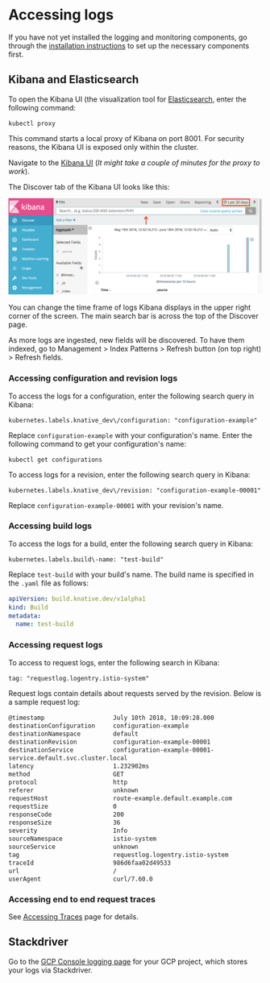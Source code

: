 # Accessing logs

If you have not yet installed the logging and monitoring components, go through the 
[installation instructions](./installing-logging-metrics-traces.md) to set up the 
necessary components first.

## Kibana and Elasticsearch

To open the Kibana UI (the visualization tool for [Elasticsearch](https://info.elastic.co),
enter the following command:

```shell
kubectl proxy
```

This command starts a local proxy of Kibana on port 8001. For security reasons, the 
Kibana UI is exposed only within the cluster.

Navigate to the
[Kibana UI](http://localhost:8001/api/v1/namespaces/monitoring/services/kibana-logging/proxy/app/kibana)
 (*It might take a couple of minutes for the proxy to work*).

The Discover tab of the Kibana UI looks like this:

![Kibana UI Discover tab](./images/kibana-discover-tab-annotated.png)

You can change the time frame of logs Kibana displays in the upper right corner
of the screen. The main search bar is across the top of the Discover page.

As more logs are ingested, new fields will be discovered. To have them indexed,
go to Management > Index Patterns > Refresh button (on top right) > Refresh
fields.

<!-- TODO: create a video walkthrough of the Kibana UI -->

### Accessing configuration and revision logs

To access the logs for a configuration, enter the following search query in Kibana:

```text
kubernetes.labels.knative_dev\/configuration: "configuration-example"
```

Replace `configuration-example` with your configuration's name. Enter the following
command to get your configuration's name:

```shell
kubectl get configurations
```

To access logs for a revision, enter the following search query in Kibana:

```text
kubernetes.labels.knative_dev\/revision: "configuration-example-00001"
```

Replace `configuration-example-00001` with your revision's name.

### Accessing build logs

To access the logs for a build, enter the following search query in Kibana:

```text
kubernetes.labels.build\-name: "test-build"
```

Replace `test-build` with your build's name. The build name is specified in the `.yaml` file as follows:

```yaml
apiVersion: build.knative.dev/v1alpha1
kind: Build
metadata:
  name: test-build
```

### Accessing request logs

To access to request logs, enter the following search in Kibana:

```text
tag: "requestlog.logentry.istio-system"
```

Request logs contain details about requests served by the revision. Below is a sample request log:

```text
@timestamp                   July 10th 2018, 10:09:28.000
destinationConfiguration     configuration-example
destinationNamespace         default
destinationRevision          configuration-example-00001
destinationService           configuration-example-00001-service.default.svc.cluster.local
latency                      1.232902ms
method                       GET
protocol                     http
referer                      unknown
requestHost                  route-example.default.example.com
requestSize                  0
responseCode                 200
responseSize                 36
severity                     Info
sourceNamespace              istio-system
sourceService                unknown
tag                          requestlog.logentry.istio-system
traceId                      986d6faa02d49533
url                          /
userAgent                    curl/7.60.0
```

### Accessing end to end request traces

See [Accessing Traces](./accessing-traces.md) page for details.

## Stackdriver

Go to the [GCP Console logging page](https://console.cloud.google.com/logs/viewer) for
your GCP project, which stores your logs via Stackdriver.
